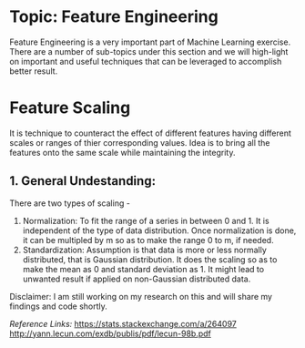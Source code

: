 # Topic: Feature Engineering #

Feature Engineering is a very important part of Machine Learning exercise. There are a number of sub-topics under this section
and we will high-light on important and useful techniques that can be leveraged to accomplish better result.


# Feature Scaling #
It is technique to counteract the effect of different features having different scales or ranges of thier corresponding values. Idea is to bring all the features onto the same scale while maintaining the integrity.

## 1. General Undestanding: ##
There are two types of scaling -
1. Normalization: To fit the range of a series in between 0 and 1. It is independent of the type of data distribution. Once normalization is done, it can be multipled by m so as to make the range 0 to m, if needed.
2. Standardization: Assumption is that data is more or less normally distributed, that is Gaussian distribution. It does the scaling so as to make the mean as 0 and standard deviation as 1. It might lead to unwanted result if applied on non-Gaussian distributed data.
 
 Disclaimer: I am still working on my research on this and will share my findings and code shortly.


*Reference Links:*
https://stats.stackexchange.com/a/264097  
http://yann.lecun.com/exdb/publis/pdf/lecun-98b.pdf
